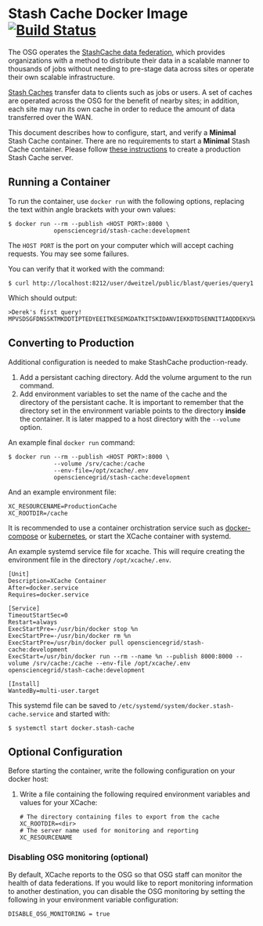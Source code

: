 Stash Cache Docker Image [![Build Status](https://travis-ci.org/opensciencegrid/docker-xcache.svg?branch=master)](https://travis-ci.org/opensciencegrid/docker-xcache)
========================

The OSG operates the [StashCache data federation](https://opensciencegrid.org/docs/data/stashcache/overview/), which
provides organizations with a method to distribute their data in a scalable manner to thousands of jobs without needing
to pre-stage data across sites or operate their own scalable infrastructure.

[Stash Caches](https://opensciencegrid.org/docs/data/stashcache/install-cache/) transfer data to clients such as jobs or
users.
A set of caches are operated across the OSG for the benefit of nearby sites;
in addition, each site may run its own cache in order to reduce the amount of data transferred over the WAN.

This document describes how to configure, start, and verify a **Minimal** Stash Cache container.  There are no requirements to start a **Minimal** Stash Cache container.  Please follow [these instructions](https://opensciencegrid.org/docs/data/stashcache/install-cache/) to create a production Stash Cache server.

Running a Container
-------------------

To run the container, use `docker run` with the following options, replacing the text within angle brackets with your
own values:


```
$ docker run --rm --publish <HOST PORT>:8000 \
             opensciencegrid/stash-cache:development
```

The `HOST PORT` is the port on your computer which will accept caching requests.  You may see some failures.  


You can verify that it worked with the command:

```
$ curl http://localhost:8212/user/dweitzel/public/blast/queries/query1
```

Which should output:

```
>Derek's first query!
MPVSDSGFDNSSKTMKDDTIPTEDYEEITKESEMGDATKITSKIDANVIEKKDTDSENNITIAQDDEKVSWLQRVVEFFE
```

Converting to Production
------------------------

Additional configuration is needed to make StashCache production-ready.

1. Add a persistant caching directory.  Add the volume argument to the run command.
2. Add environment variables to set the name of the cache and the directory of the persistant cache.  It is important to remember that the directory set in the environment variable points to the directory **inside** the container.  It is later mapped to a host directory with the `--volume` option.

An example final `docker run` command:
```
$ docker run --rm --publish <HOST PORT>:8000 \
             --volume /srv/cache:/cache
             --env-file=/opt/xcache/.env
             opensciencegrid/stash-cache:development
```

And an example environment file:
```
XC_RESOURCENAME=ProductionCache
XC_ROOTDIR=/cache
```

It is recommended to use a container orchistration service such as [docker-compose](https://docs.docker.com/compose/) or [kubernetes](https://kubernetes.io/), or start the XCache container with systemd.

An example systemd service file for xcache.  This will require creating the environment file in the directory `/opt/xcache/.env`.  

```
[Unit]
Description=XCache Container
After=docker.service
Requires=docker.service

[Service]
TimeoutStartSec=0
Restart=always
ExecStartPre=-/usr/bin/docker stop %n
ExecStartPre=-/usr/bin/docker rm %n
ExecStartPre=/usr/bin/docker pull opensciencegrid/stash-cache:development
ExecStart=/usr/bin/docker run --rm --name %n --publish 8000:8000 --volume /srv/cache:/cache --env-file /opt/xcache/.env opensciencegrid/stash-cache:development

[Install]
WantedBy=multi-user.target
```

This systemd file can be saved to `/etc/systemd/system/docker.stash-cache.service` and started with:

```
$ systemctl start docker.stash-cache
```

Optional Configuration
----------------------

Before starting the container, write the following configuration on your docker host:

1. Write a file containing the following required environment variables and values for your XCache:

    ```
    # The directory containing files to export from the cache
    XC_ROOTDIR=<dir>
    # The server name used for monitoring and reporting
    XC_RESOURCENAME
    ```

### Disabling OSG monitoring (optional) ###

By default, XCache reports to the OSG so that OSG staff can monitor the health of data federations.
If you would like to report monitoring information to another destination, you can disable the OSG monitoring by setting
the following in your environment variable configuration:

```
DISABLE_OSG_MONITORING = true
```

